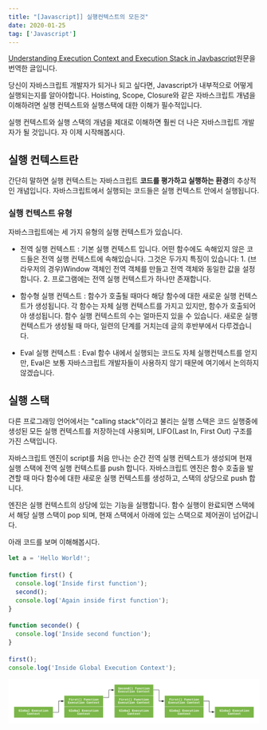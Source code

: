 ```yaml
---
title: "[Javascript]] 실행컨텍스트의 모든것"
date: 2020-01-25
tag: ['Javascript']
---
```


[Understanding Execution Context and Execution Stack in Javbascript](https://blog.bitsrc.io/understanding-execution-context-and-execution-stack-in-javascript-1c9ea8642dd0)원문을 번역한 글입니다.

당신이 자바스크립트 개발자가 되거나 되고 싶다면, Javascript가 내부적으로 어떻게 실행되는지를 알아야합니다. Hoisting, Scope, Closure와 같은 자바스크립트 개념을 이해하려면 실행 컨텍스트와 실행스택에 대한 이해가 필수적입니다.

실행 컨텍스트와 실행 스택의 개념을 제대로 이해하면 훨씬 더 나은 자바스크립트 개발자가 될 것입니다. 자 이제 시작해봅시다.

## 실행 컨텍스트란

간단히 말하면 실행 컨텍스트는 자바스크립트 **코드를 평가하고 실행하는 환경**의 추상적인 개념입니다. 자바스크립트에서 실행되는 코드들은 실행 컨텍스트 안에서 실행됩니다.

### 실행 컨텍스트 유형

자바스크립트에는 세 가지 유형의 실행 컨텍스트가 있습니다.

- 전역 실행 컨텍스트 : 기본 실행 컨텍스트 입니다. 어떤 함수에도 속해있지 않은 코드들은 전역 실행 컨텍스트에 속해있습니다. 그것은 두가지 특징이 있습니다: 1. (브라우저의 경우)Window 객체인 전역 객체를 만들고 전역 객체와 동일한 값을 설정합니다. 2. 프로그램에는 전역 실행 컨텍스트가 하나만 존재합니다.

- 함수형 실행 컨텍스트 : 함수가 호출될 때마다 해당 함수에 대한 새로운 실행 컨텍스트가 생성됩니다. 각 함수는 자체 실행 컨텍스트를 가지고 있지만, 함수가 호출되어야 생성됩니다. 함수 실행 컨텍스트의 수는 얼마든지 있을 수 있습니다. 새로운 실행 컨텍스트가 생성될 때 마다, 일련의 단계를 거치는데 글의 후반부에서 다루겠습니다.

- Eval 실행 컨텍스트 : Eval 함수 내에서 실행되는 코드도 자체 실행컨텍스트를 얻지만, Eval은 보통 자바스크립트 개발자들이 사용하지 않기 때문에 여기에서 논의하지 않겠습니다.

## 실행 스택

다른 프로그래밍 언어에서는 "calling stack"이라고 불리는 실행 스택은 코드 실행중에 생성된 모든 실행 컨텍스트를 저장하는데 사용되며, LIFO(Last In, First Out) 구조를 가진 스택입니다.

자바스크립트 엔진이 script를 처음 만나는 순간 전역 실행 컨텍스트가 생성되며 현재 실행 스택에 전역 실행 컨텍스트를 push 합니다. 자바스크립트 엔진은 함수 호출을 발견할 때 마다 함수에 대한 새로운 실행 컨텍스트를 생성하고, 스택의 상당으로 push 합니다.

엔진은 실행 컨텍스트의 상당에 있는 기능을 실행합니다. 함수 실행이 완료되면 스택에서 해당 실행 스택이 pop 되며, 현재 스택에서 아래에 있는 스택으로 제어권이 넘어갑니다.

아래 코드를 보며 이해해봅시다.

```javascript
let a = 'Hello World!';

function first() {
  console.log('Inside first function');
  second();
  console.log('Again inside first function');
}

function seconde() {
  console.log('Inside second function');
}

first();
console.log('Inside Global Execution Context');
```

![excution-stack](./images/excution-stack.png)

